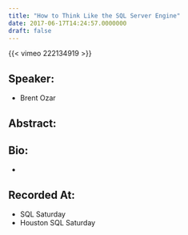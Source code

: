 ```yaml
---
title: "How to Think Like the SQL Server Engine"
date: 2017-06-17T14:24:57.0000000
draft: false
---
```


{{< vimeo 222134919 >}}

## Speaker:

 - Brent Ozar

## Abstract:



## Bio:

 - 

## Recorded At:

 - SQL Saturday
 - Houston SQL Saturday

